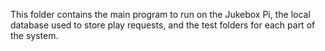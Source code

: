 This folder contains the main program to run on the Jukebox Pi, the local database used to store play requests, and the test folders for each part of the system.
